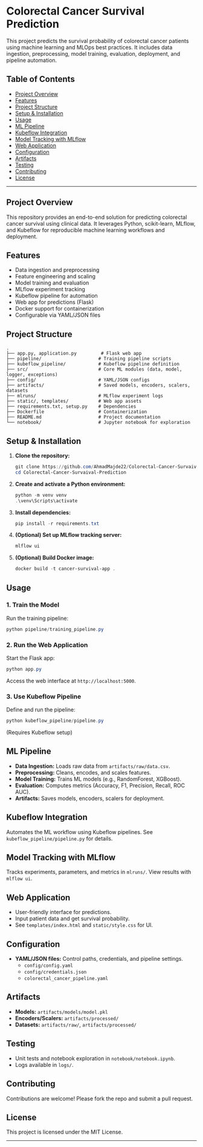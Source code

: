 
# Colorectal Cancer Survival Prediction

This project predicts the survival probability of colorectal cancer patients using machine learning and MLOps best practices. It includes data ingestion, preprocessing, model training, evaluation, deployment, and pipeline automation.

## Table of Contents

- [Project Overview](#project-overview)
- [Features](#features)
- [Project Structure](#project-structure)
- [Setup & Installation](#setup--installation)
- [Usage](#usage)
- [ML Pipeline](#ml-pipeline)
- [Kubeflow Integration](#kubeflow-integration)
- [Model Tracking with MLflow](#model-tracking-with-mlflow)
- [Web Application](#web-application)
- [Configuration](#configuration)
- [Artifacts](#artifacts)
- [Testing](#testing)
- [Contributing](#contributing)
- [License](#license)

---

## Project Overview

This repository provides an end-to-end solution for predicting colorectal cancer survival using clinical data. It leverages Python, scikit-learn, MLflow, and Kubeflow for reproducible machine learning workflows and deployment.

## Features

- Data ingestion and preprocessing
- Feature engineering and scaling
- Model training and evaluation
- MLflow experiment tracking
- Kubeflow pipeline for automation
- Web app for predictions (Flask)
- Docker support for containerization
- Configurable via YAML/JSON files

## Project Structure

```
.
├── app.py, application.py         # Flask web app
├── pipeline/                     # Training pipeline scripts
├── kubeflow_pipeline/            # Kubeflow pipeline definition
├── src/                          # Core ML modules (data, model, logger, exceptions)
├── config/                       # YAML/JSON configs
├── artifacts/                    # Saved models, encoders, scalers, datasets
├── mlruns/                       # MLflow experiment logs
├── static/, templates/           # Web app assets
├── requirements.txt, setup.py    # Dependencies
├── Dockerfile                    # Containerization
├── README.md                     # Project documentation
└── notebook/                     # Jupyter notebook for exploration
```

## Setup & Installation

1. **Clone the repository:**

   ```powershell
   git clone https://github.com/AhmadMajde22/Colorectal-Cancer-Survaival-Prediction.git
   cd Colorectal-Cancer-Survaival-Prediction
   ```

2. **Create and activate a Python environment:**

   ```powershell
   python -m venv venv
   .\venv\Scripts\activate
   ```

3. **Install dependencies:**

   ```powershell
   pip install -r requirements.txt
   ```

4. **(Optional) Set up MLflow tracking server:**

   ```powershell
   mlflow ui
   ```

5. **(Optional) Build Docker image:**

   ```powershell
   docker build -t cancer-survival-app .
   ```

## Usage

### 1. Train the Model

Run the training pipeline:

```powershell
python pipeline/training_pipeline.py
```

### 2. Run the Web Application

Start the Flask app:

```powershell
python app.py
```

Access the web interface at `http://localhost:5000`.

### 3. Use Kubeflow Pipeline

Define and run the pipeline:

```powershell
python kubeflow_pipeline/pipeline.py
```

(Requires Kubeflow setup)

## ML Pipeline

- **Data Ingestion:** Loads raw data from `artifacts/raw/data.csv`.
- **Preprocessing:** Cleans, encodes, and scales features.
- **Model Training:** Trains ML models (e.g., RandomForest, XGBoost).
- **Evaluation:** Computes metrics (Accuracy, F1, Precision, Recall, ROC AUC).
- **Artifacts:** Saves models, encoders, scalers for deployment.

## Kubeflow Integration

Automates the ML workflow using Kubeflow pipelines. See `kubeflow_pipeline/pipeline.py` for details.

## Model Tracking with MLflow

Tracks experiments, parameters, and metrics in `mlruns/`. View results with `mlflow ui`.

## Web Application

- User-friendly interface for predictions.
- Input patient data and get survival probability.
- See `templates/index.html` and `static/style.css` for UI.

## Configuration

- **YAML/JSON files:** Control paths, credentials, and pipeline settings.
  - `config/config.yaml`
  - `config/credentials.json`
  - `colorectal_cancer_pipeline.yaml`

## Artifacts

- **Models:** `artifacts/models/model.pkl`
- **Encoders/Scalers:** `artifacts/processed/`
- **Datasets:** `artifacts/raw/`, `artifacts/processed/`

## Testing

- Unit tests and notebook exploration in `notebook/notebook.ipynb`.
- Logs available in `logs/`.

## Contributing

Contributions are welcome! Please fork the repo and submit a pull request.

## License

This project is licensed under the MIT License.

---
